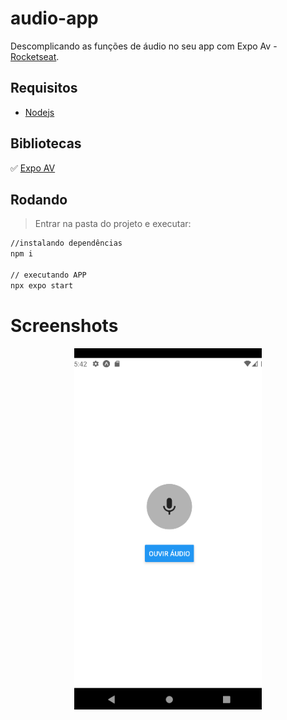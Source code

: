 # audio-app
Descomplicando as funções de áudio no seu app com Expo Av - [Rocketseat](https://www.youtube.com/watch?v=XLILd0R8btg&ab_channel=Rocketseat).


## Requisitos
- [Nodejs](https://nodejs.org/en/download/)

## Bibliotecas

:white_check_mark:	[Expo AV](https://docs.expo.dev/versions/latest/sdk/av/)

## Rodando
> Entrar na pasta do projeto e executar: 

```sh 
//instalando dependências 
npm i 

// executando APP
npx expo start
```

# Screenshots
<p align="center">
  <img src="https://github.com/karenyov/audio-app/blob/main/app.png" width="300">
</p>
